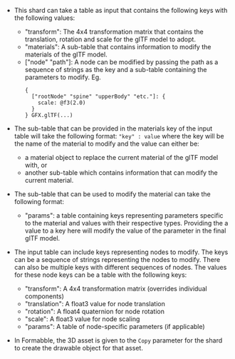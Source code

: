 - This shard can take a table as input that contains the following keys with the following values:
  - "transform": The 4x4 transformation matrix that contains the translation, rotation and scale for the glTF model to adopt.
  - "materials": A sub-table that contains information to modify the materials of the glTF model.
  - ["node" "path"]: A node can be modified by passing the path as a sequence of strings as the key and a sub-table containing the      parameters to modify.
    Eg.
    ```shards
    {
      ["rootNode" "spine" "upperBody" "etc."]: {
        scale: @f3(2.0)
      }
    } GFX.glTF(...)
    ```

- The sub-table that can be provided in the materials key of the input table will take the following format: `"key" : value` where the key will be the name of the material to modify and the value can either be: 
  - a material object to replace the current material of the glTF model with, or
  - another sub-table which contains information that can modify the current material.

- The sub-table that can be used to modify the material can take the following format:
  - "params": a table containing keys representing parameters specific to the material and values with their respective types. Providing the a value to a key here will modify the value of the parameter in the final glTF model.

- The input table can include keys representing nodes to modify. The keys can be a sequence of strings representing the nodes to modify. There can also be multiple keys with different sequences of nodes. The values for these node keys can be a table with the following keys:
  - "transform": A 4x4 transformation matrix (overrides individual components)
  - "translation": A float3 value for node translation
  - "rotation": A float4 quaternion for node rotation
  - "scale": A float3 value for node scaling
  - "params": A table of node-specific parameters (if applicable)

- In Formabble, the 3D asset is given to the `Copy` parameter for the shard to create the drawable object for that asset.

